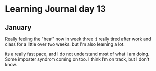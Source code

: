# Learning Journal day 13

## January

Really feeling the "heat" now in week three :) really tired after work and class for a little over two weeks. but I'm also learning a lot. 

its a really fast pace, and I do not understand most of what I am doing. Some imposter syndrom coming on too. I think I'm on track, but I don't know.

